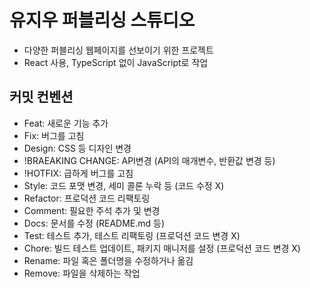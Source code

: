 # 유지우 퍼블리싱 스튜디오

- 다양한 퍼블리싱 웹페이지를 선보이기 위한 프로젝트
- React 사용, TypeScript 없이 JavaScript로 작업

## 커밋 컨벤션
- Feat: 새로운 기능 추가
- Fix: 버그를 고침
- Design: CSS 등 디자인 변경
- !BRAEAKING CHANGE: API변경 (API의 매개변수, 반환값 변경 등)
- !HOTFIX: 급하게 버그를 고침
- Style: 코드 포맷 변경, 세미 콜론 누락 등 (코드 수정 X)
- Refactor: 프로덕션 코드 리팩토링
- Comment: 필요한 주석 추가 및 변경
- Docs: 문서를 수정 (README.md 등)
- Test: 테스트 추가, 테스트 리팩토링 (프로덕션 코드 변경 X)
- Chore: 빌드 테스트 업데이트, 패키지 매니저를 설정 (프로덕션 코드 변경 X)
- Rename: 파일 혹은 폴더명을 수정하거나 옮김
- Remove: 파일을 삭제하는 작업